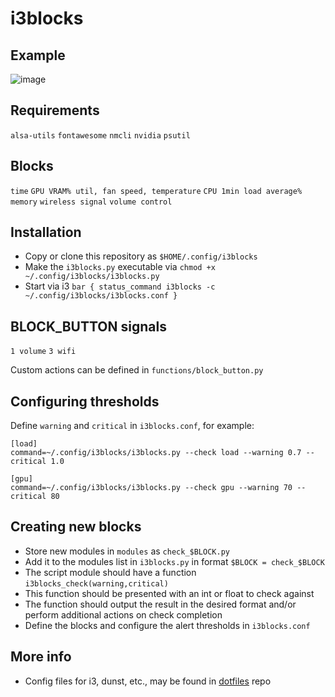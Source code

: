 # i3blocks

## Example
![image](https://github.com/mikeredev/i3blocks/assets/132297919/e029ff01-dd68-4b3c-8629-259a52da41d0)


## Requirements
`alsa-utils`
`fontawesome`
`nmcli`
`nvidia`
`psutil`

## Blocks
`time`
`GPU VRAM% util, fan speed, temperature`
`CPU 1min load average%`
`memory`
`wireless signal`
`volume control`

## Installation
- Copy or clone this repository as `$HOME/.config/i3blocks`
- Make the `i3blocks.py` executable via `chmod +x ~/.config/i3blocks/i3blocks.py`
- Start via i3 `bar { status_command i3blocks -c ~/.config/i3blocks/i3blocks.conf }`

## BLOCK_BUTTON signals
`1 volume`
`3 wifi`

Custom actions can be defined in `functions/block_button.py`

## Configuring thresholds
Define `warning` and `critical` in `i3blocks.conf`, for example:
```
[load]
command=~/.config/i3blocks/i3blocks.py --check load --warning 0.7 --critical 1.0

[gpu]
command=~/.config/i3blocks/i3blocks.py --check gpu --warning 70 --critical 80
```

## Creating new blocks
- Store new modules in `modules` as `check_$BLOCK.py`
- Add it to the modules list in `i3blocks.py` in format `$BLOCK = check_$BLOCK`
- The script module should have a function `i3blocks_check(warning,critical)`
- This function should be presented with an int or float to check against
- The function should output the result in the desired format and/or perform additional actions on check completion
- Define the blocks and configure the alert thresholds in `i3blocks.conf`

## More info
- Config files for i3, dunst, etc., may be found in [dotfiles](https://github.com/mikeredev/dotfiles) repo
